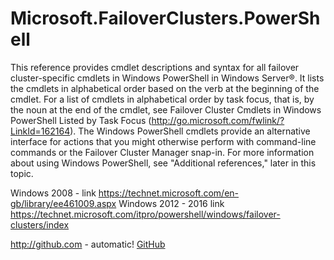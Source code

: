 # Microsoft.FailoverClusters.PowerShell
This reference provides cmdlet descriptions and syntax for all failover cluster-specific cmdlets in Windows PowerShell in Windows Server®. It lists the cmdlets in alphabetical order based on the verb at the beginning of the cmdlet. For a list of cmdlets in alphabetical order by task focus, that is, by the noun at the end of the cmdlet, see Failover Cluster Cmdlets in Windows PowerShell Listed by Task Focus (http://go.microsoft.com/fwlink/?LinkId=162164).
The Windows PowerShell cmdlets provide an alternative interface for actions that you might otherwise perform with command-line commands or the Failover Cluster Manager snap-in. For more information about using Windows PowerShell, see "Additional references," later in this topic.


Windows 2008 - link https://technet.microsoft.com/en-gb/library/ee461009.aspx
Windows 2012 - 2016 link https://technet.microsoft.com/itpro/powershell/windows/failover-clusters/index


http://github.com - automatic!
[GitHub](http://github.com)

